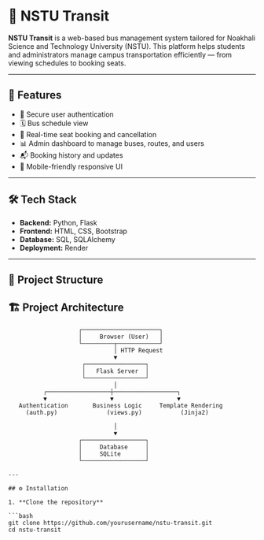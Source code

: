 # 🚌 NSTU Transit

**NSTU Transit** is a web-based bus management system tailored for Noakhali Science and Technology University (NSTU). This platform helps students and administrators manage campus transportation efficiently — from viewing schedules to booking seats.

---

## 🚀 Features

- 🔐 Secure user authentication
- 🗓️ Bus schedule view
- 🎫 Real-time seat booking and cancellation
- 📊 Admin dashboard to manage buses, routes, and users
- 📬 Booking history and updates
- 📱 Mobile-friendly responsive UI

---

## 🛠️ Tech Stack

- **Backend:** Python, Flask
- **Frontend:** HTML, CSS, Bootstrap
- **Database:** SQL, SQLAlchemy
- **Deployment:** Render

---

## 📁 Project Structure

## 🏗️ Project Architecture

```text
                    ┌──────────────────────┐
                    │     Browser (User)   │
                    └─────────┬────────────┘
                              │ HTTP Request
                              ▼
                     ┌─────────────────┐
                     │   Flask Server  │
                     └─────────────────┘
                              │
          ┌──────────────────┼──────────────────┐
          ▼                  ▼                  ▼
   Authentication       Business Logic     Template Rendering
     (auth.py)              (views.py)           (Jinja2)

                              │
                              ▼
                    ┌──────────────────┐
                    │     Database     │
                    │     SQLite       │
                    └──────────────────┘

---

## ⚙️ Installation

1. **Clone the repository**

```bash
git clone https://github.com/yourusername/nstu-transit.git
cd nstu-transit

